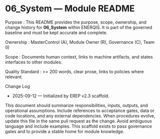 # 06_System — Module README

Purpose
: This README provides the purpose, scope, ownership, and change history for **06_System** within ENERQIS. It is part of the governed baseline and must be kept accurate and complete.

Ownership
: MasterControl (A), Module Owner (R), Governance (C), Team (I)

Scope
: Documents human context, links to machine artifacts, and states interfaces to other modules.

Quality Standard
: >= 200 words, clear prose, links to policies where relevant.

Change Log
- 2025-09-12 — Initialized by EREP v2.3 scaffold.

This document should summarize responsibilities, inputs, outputs, and operational assumptions. Include references to acceptance gates, data or code locations, and any external dependencies. When procedures evolve, update this file in the same pull request as the change. Avoid ambiguous language and include examples. This scaffold exists to pass governance gates and to provide a stable home for module knowledge.
